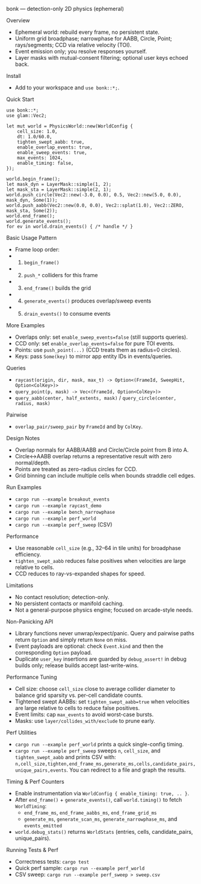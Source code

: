 bonk — detection-only 2D physics (ephemeral)

Overview
- Ephemeral world: rebuild every frame, no persistent state.
- Uniform grid broadphase; narrowphase for AABB, Circle, Point; rays/segments; CCD via relative velocity (TOI).
- Event emission only; you resolve responses yourself.
- Layer masks with mutual-consent filtering; optional user keys echoed back.

Install
- Add to your workspace and `use bonk::*;`.

Quick Start
```
use bonk::*;
use glam::Vec2;

let mut world = PhysicsWorld::new(WorldConfig {
    cell_size: 1.0,
    dt: 1.0/60.0,
    tighten_swept_aabb: true,
    enable_overlap_events: true,
    enable_sweep_events: true,
    max_events: 1024,
    enable_timing: false,
});

world.begin_frame();
let mask_dyn = LayerMask::simple(1, 2);
let mask_sta = LayerMask::simple(2, 1);
world.push_circle(Vec2::new(-3.0, 0.0), 0.5, Vec2::new(5.0, 0.0), mask_dyn, Some(1));
world.push_aabb(Vec2::new(0.0, 0.0), Vec2::splat(1.0), Vec2::ZERO, mask_sta, Some(2));
world.end_frame();
world.generate_events();
for ev in world.drain_events() { /* handle */ }
```

Basic Usage Pattern
- Frame loop order:
- 1) `begin_frame()`
- 2) `push_*` colliders for this frame
- 3) `end_frame()` builds the grid
- 4) `generate_events()` produces overlap/sweep events
- 5) `drain_events()` to consume events

More Examples
- Overlaps only: set `enable_sweep_events=false` (still supports queries).
- CCD only: set `enable_overlap_events=false` for pure TOI events.
- Points: use `push_point(...)` (CCD treats them as radius=0 circles).
- Keys: pass `Some(key)` to mirror app entity IDs in events/queries.

Queries
- `raycast(origin, dir, mask, max_t) -> Option<(FrameId, SweepHit, Option<ColKey>)>`
- `query_point(p, mask) -> Vec<(FrameId, Option<ColKey>)>`
- `query_aabb(center, half_extents, mask)` / `query_circle(center, radius, mask)`

Pairwise
- `overlap_pair/sweep_pair` by `FrameId` and by `ColKey`.

Design Notes
- Overlap normals for AABB/AABB and Circle/Circle point from B into A.
- Circle↔AABB overlap returns a representative result with zero normal/depth.
- Points are treated as zero-radius circles for CCD.
- Grid binning can include multiple cells when bounds straddle cell edges.

Run Examples
- `cargo run --example breakout_events`
- `cargo run --example raycast_demo`
- `cargo run --example bench_narrowphase`
- `cargo run --example perf_world`
- `cargo run --example perf_sweep` (CSV)

Performance
- Use reasonable `cell_size` (e.g., 32–64 in tile units) for broadphase efficiency.
- `tighten_swept_aabb` reduces false positives when velocities are large relative to cells.
- CCD reduces to ray-vs-expanded shapes for speed.

Limitations
- No contact resolution; detection-only.
- No persistent contacts or manifold caching.
- Not a general-purpose physics engine; focused on arcade-style needs.

Non-Panicking API
- Library functions never unwrap/expect/panic. Query and pairwise paths return `Option` and simply return `None` on miss.
- Event payloads are optional: check `Event.kind` and then the corresponding `Option` payload.
- Duplicate `user_key` insertions are guarded by `debug_assert!` in debug builds only; release builds accept last-write-wins.

Performance Tuning
- Cell size: choose `cell_size` close to average collider diameter to balance grid sparsity vs. per-cell candidate counts.
- Tightened swept AABBs: set `tighten_swept_aabb=true` when velocities are large relative to cells to reduce false positives.
- Event limits: cap `max_events` to avoid worst-case bursts.
- Masks: use `layer/collides_with/exclude` to prune early.

Perf Utilities
- `cargo run --example perf_world` prints a quick single-config timing.
- `cargo run --example perf_sweep` sweeps `n`, `cell_size`, and `tighten_swept_aabb` and prints CSV with:
  `n,cell_size,tighten,end_frame_ms,generate_ms,cells,candidate_pairs,unique_pairs,events`.
  You can redirect to a file and graph the results.

Timing & Perf Counters
- Enable instrumentation via `WorldConfig { enable_timing: true, .. }`.
- After `end_frame()` + `generate_events()`, call `world.timing()` to fetch `WorldTiming`:
  - `end_frame_ms`, `end_frame_aabbs_ms`, `end_frame_grid_ms`
  - `generate_ms`, `generate_scan_ms`, `generate_narrowphase_ms`, and `events_emitted`
- `world.debug_stats()` returns `WorldStats` (entries, cells, candidate_pairs, unique_pairs).

Running Tests & Perf
- Correctness tests: `cargo test`
- Quick perf sample: `cargo run --example perf_world`
- CSV sweep: `cargo run --example perf_sweep > sweep.csv`
